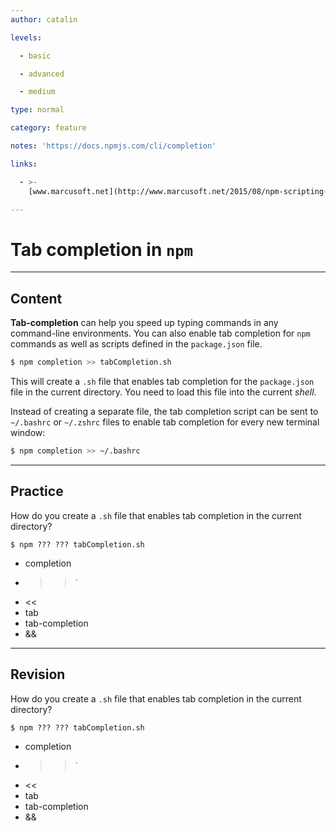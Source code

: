 ```yaml
---
author: catalin

levels:

  - basic

  - advanced

  - medium

type: normal

category: feature

notes: 'https://docs.npmjs.com/cli/completion'

links:

  - >-
    [www.marcusoft.net](http://www.marcusoft.net/2015/08/npm-scripting-configs-and-arguments.html#npm-completion){website}

---
```


# Tab completion in `npm`

---

## Content

**Tab-completion** can help you speed up typing commands in any command-line environments. You can also enable tab completion for `npm` commands as well as scripts defined in the `package.json` file.

```bash
$ npm completion >> tabCompletion.sh
```

This will create a `.sh` file that enables tab completion for the `package.json` file in the current directory.
You need to load this file into the current _shell_.

Instead of creating a separate file, the tab completion script can be sent to `~/.bashrc` or `~/.zshrc` files to enable tab completion for every new terminal window:

```bash
$ npm completion >> ~/.bashrc
```

---

## Practice

How do you create a `.sh` file that enables tab completion in the current directory?

```
$ npm ??? ??? tabCompletion.sh
```

- completion
- > > `
- <<
- tab
- tab-completion
- &&

---

## Revision

How do you create a `.sh` file that enables tab completion in the current directory?

```
$ npm ??? ??? tabCompletion.sh
```

- completion
- > > `
- <<
- tab
- tab-completion
- &&
